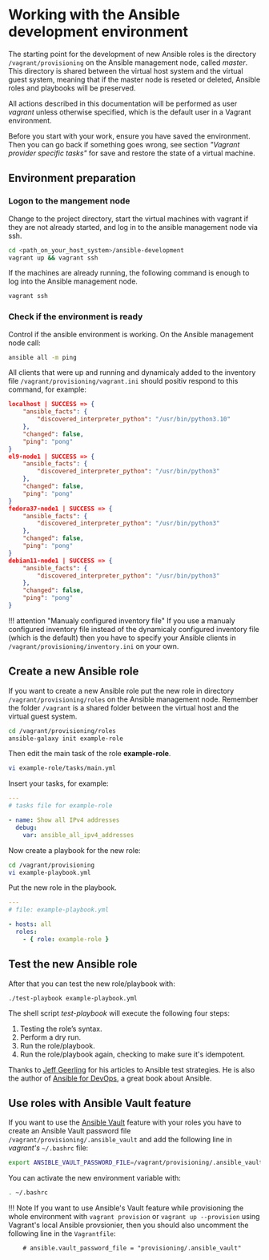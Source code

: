 # Working with the Ansible development environment

The starting point for the development of new Ansible roles is the directory
`/vagrant/provisioning` on the Ansible management node, called *master*. This
directory is shared between the virtual host system and the virtual guest
system, meaning that if the master node is reseted or deleted, Ansible roles and
playbooks will be preserved.

All actions described in this documentation will be performed as user *vagrant*
unless otherwise specified, which is the default user in a Vagrant environment.

Before you start with your work, ensure you have saved the environment. Then
you can go back if something goes wrong, see section *"Vagrant provider specific tasks"*
for save and restore the state of a virtual machine.

## Environment preparation

### Logon to the mangement node

Change to the project directory, start the virtual machines with vagrant if they are not
already started, and log in to the ansible management node via ssh.

```bash
cd <path_on_your_host_system>/ansible-development
vagrant up && vagrant ssh
```
If the machines are already running, the following command is enough to log into the Ansible management node.

```bash
vagrant ssh
```

### Check if the environment is ready

Control if the ansible environment is working. On the Ansible management node call:

```bash
ansible all -m ping
```
 
All clients that were up and running and dynamicaly added to the inventory file
`/vagrant/provisioning/vagrant.ini` should positiv respond to this command, for example:

```json
localhost | SUCCESS => {
    "ansible_facts": {
        "discovered_interpreter_python": "/usr/bin/python3.10"
    },
    "changed": false,
    "ping": "pong"
}
el9-node1 | SUCCESS => {
    "ansible_facts": {
        "discovered_interpreter_python": "/usr/bin/python3"
    },
    "changed": false,
    "ping": "pong"
}
fedora37-node1 | SUCCESS => {
    "ansible_facts": {
        "discovered_interpreter_python": "/usr/bin/python3"
    },
    "changed": false,
    "ping": "pong"
}
debian11-node1 | SUCCESS => {
    "ansible_facts": {
        "discovered_interpreter_python": "/usr/bin/python3"
    },
    "changed": false,
    "ping": "pong"
}

```

!!! attention "Manualy configured inventory file"
    If you use a manualy configured inventory file instead of the dynamicaly
    configured inventory file (which is the default) then you have to specify
    your Ansible clients in `/vagrant/provisioning/inventory.ini` on your own.


## Create a new Ansible role

If you want to create a new Ansible role put the new role in directory
`/vagrant/provisioning/roles` on the Ansible management node. Remember the
folder `/vagrant` is a shared folder between the virtual host and the
virtual guest system.

```bash
cd /vagrant/provisioning/roles
ansible-galaxy init example-role
```

Then edit the main task of the role **example-role**.
```bash
vi example-role/tasks/main.yml
```

Insert your tasks, for example:

```yaml
---
# tasks file for example-role

- name: Show all IPv4 addresses
  debug:
    var: ansible_all_ipv4_addresses
```


Now create a playbook for the new role:

```bash
cd /vagrant/provisioning
vi example-playbook.yml
```

Put the new role in the playbook.

```yaml
---
# file: example-playbook.yml

- hosts: all
  roles:
    - { role: example-role }
```

## Test the new Ansible role

After that you can test the new role/playbook with:

```
./test-playbook example-playbook.yml
```

The shell script *test-playbook* will execute the following four steps:

1. Testing the role’s syntax.
1. Perform a dry run.
1. Run the role/playbook.
1. Run the role/playbook again, checking to make sure it's idempotent.

Thanks to [Jeff Geerling](https://www.jeffgeerling.com/) for his articles to
Ansible test strategies. He is also the author of [Ansible for DevOps](https://www.jeffgeerling.com/project/ansible-devops), a great book about Ansible.

## Use roles with Ansible Vault feature

If you want to use the [Ansible Vault](https://docs.ansible.com/ansible/latest/user_guide/vault.html)
feature with your roles you have to create an Ansible Vault password file
`/vagrant/provisioning/.ansible_vault` and add the following line in *vagrant's*
`~/.bashrc` file: 

```bash
export ANSIBLE_VAULT_PASSWORD_FILE=/vagrant/provisioning/.ansible_vault
```

You can activate the new environment variable with:

```bash
. ~/.bashrc
```

!!! Note
    If you want to use Ansible's Vault feature while provisioning the whole 
    environment with `vagrant provision` or `vagrant up --provision` using
    Vagrant's local Ansible provsionier, then you should also uncomment the
    following line in the `Vagrantfile`:

        # ansible.vault_password_file = "provisioning/.ansible_vault"


